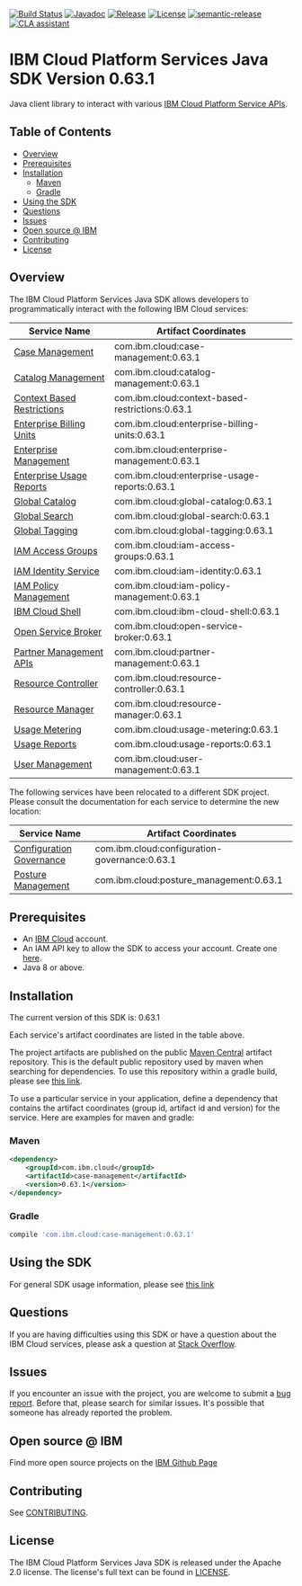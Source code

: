 [![Build Status](https://github.com/IBM/platform-services-java-sdk/actions/workflows/build.yaml/badge.svg)](https://github.com/IBM/platform-services-java-sdk/actions/workflows/build.yaml)
[![Javadoc](https://img.shields.io/static/v1?label=javadoc&message=latest&color=blue)](https://ibm.github.io/platform-services-java-sdk/docs/latest)
[![Release](https://img.shields.io/github/v/release/IBM/platform-services-java-sdk)](https://github.com/IBM/platform-services-java-sdk/releases/latest)
[![License](https://img.shields.io/badge/License-Apache%202.0-blue.svg)](https://opensource.org/licenses/Apache-2.0)
[![semantic-release](https://img.shields.io/badge/%20%20%F0%9F%93%A6%F0%9F%9A%80-semantic--release-e10079.svg)](https://github.com/semantic-release/semantic-release)
[![CLA assistant](https://cla-assistant.io/readme/badge/IBM/platform-services-java-sdk)](https://cla-assistant.io/IBM/platform-services-java-sdk)



# IBM Cloud Platform Services Java SDK Version 0.63.1

Java client library to interact with various 
[IBM Cloud Platform Service APIs](https://cloud.ibm.com/docs?tab=api-docs&category=platform_services).

## Table of Contents

<!--
  The TOC below is generated using the `markdown-toc` node package.

      https://github.com/jonschlinkert/markdown-toc

  You should regenerate the TOC after making changes to this file.

      npx markdown-toc --maxdepth 4 -i README.md
  -->

<!-- toc -->

- [Overview](#overview)
- [Prerequisites](#prerequisites)
- [Installation](#installation)
  * [Maven](#maven)
  * [Gradle](#gradle)
- [Using the SDK](#using-the-sdk)
- [Questions](#questions)
- [Issues](#issues)
- [Open source @ IBM](#open-source--ibm)
- [Contributing](#contributing)
- [License](#license)

<!-- tocstop -->

## Overview

The IBM Cloud Platform Services Java SDK allows developers to programmatically interact with the following IBM Cloud services:

Service Name | Artifact Coordinates
--- | --- 
[Case Management](https://cloud.ibm.com/apidocs/case-management?code=java) | com.ibm.cloud:case-management:0.63.1
[Catalog Management](https://cloud.ibm.com/apidocs/resource-catalog/private-catalog?code=java) | com.ibm.cloud:catalog-management:0.63.1
[Context Based Restrictions](https://cloud.ibm.com/apidocs/context-based-restrictions?code=java) | com.ibm.cloud:context-based-restrictions:0.63.1
[Enterprise Billing Units](https://cloud.ibm.com/apidocs/enterprise-apis/billing-unit?code=java) | com.ibm.cloud:enterprise-billing-units:0.63.1
[Enterprise Management](https://cloud.ibm.com/apidocs/enterprise-apis/enterprise?code=java) | com.ibm.cloud:enterprise-management:0.63.1
[Enterprise Usage Reports](https://cloud.ibm.com/apidocs/enterprise-apis/resource-usage-reports?code=java) | com.ibm.cloud:enterprise-usage-reports:0.63.1
[Global Catalog](https://cloud.ibm.com/apidocs/resource-catalog/global-catalog?code=java) | com.ibm.cloud:global-catalog:0.63.1
[Global Search](https://cloud.ibm.com/apidocs/search?code=java) | com.ibm.cloud:global-search:0.63.1
[Global Tagging](https://cloud.ibm.com/apidocs/tagging?code=java) | com.ibm.cloud:global-tagging:0.63.1
[IAM Access Groups](https://cloud.ibm.com/apidocs/iam-access-groups?code=java) | com.ibm.cloud:iam-access-groups:0.63.1
[IAM Identity Service](https://cloud.ibm.com/apidocs/iam-identity-token-api?code=java) | com.ibm.cloud:iam-identity:0.63.1
[IAM Policy Management](https://cloud.ibm.com/apidocs/iam-policy-management?code=java) | com.ibm.cloud:iam-policy-management:0.63.1
[IBM Cloud Shell](https://cloud.ibm.com/apidocs/cloudshell?code=java) | com.ibm.cloud:ibm-cloud-shell:0.63.1
[Open Service Broker](https://cloud.ibm.com/apidocs/resource-controller/ibm-cloud-osb-api?code=java) | com.ibm.cloud:open-service-broker:0.63.1
[Partner Management APIs](https://cloud.ibm.com/apidocs/partner-apis/partner?code=go) | com.ibm.cloud:partner-management:0.63.1
[Resource Controller](https://cloud.ibm.com/apidocs/resource-controller/resource-controller?code=java) | com.ibm.cloud:resource-controller:0.63.1
[Resource Manager](https://cloud.ibm.com/apidocs/resource-controller/resource-manager?code=java) | com.ibm.cloud:resource-manager:0.63.1
[Usage Metering](https://cloud.ibm.com/apidocs/usage-metering?code=java) | com.ibm.cloud:usage-metering:0.63.1
[Usage Reports](https://cloud.ibm.com/apidocs/metering-reporting?code=java) | com.ibm.cloud:usage-reports:0.63.1
[User Management](https://cloud.ibm.com/apidocs/user-management?code=java) | com.ibm.cloud:user-management:0.63.1

The following services have been relocated to a different SDK project.
Please consult the documentation for each service to determine the new location:

Service Name | Artifact Coordinates
--- | --- 
[Configuration Governance](https://cloud.ibm.com/apidocs/security-compliance/config?code=java) | com.ibm.cloud:configuration-governance:0.63.1
[Posture Management](https://cloud.ibm.com/apidocs/security-compliance/posture?code=java) | com.ibm.cloud:posture_management:0.63.1

## Prerequisites

[ibm-cloud-onboarding]: https://cloud.ibm.com/registration

* An [IBM Cloud][ibm-cloud-onboarding] account.
* An IAM API key to allow the SDK to access your account. Create one [here](https://cloud.ibm.com/iam/apikeys).
* Java 8 or above.

## Installation
The current version of this SDK is: 0.63.1

Each service's artifact coordinates are listed in the table above.

The project artifacts are published on the public [Maven Central](https://repo1.maven.org/maven2/)
artifact repository.  This is the default public repository used by maven when searching for dependencies.
To use this repository within a gradle build, please see
[this link](https://docs.gradle.org/current/userguide/declaring_repositories.html).

To use a particular service in your application, define a dependency that contains the
artifact coordinates (group id, artifact id and version) for the service.
Here are examples for maven and gradle:

### Maven

```xml
<dependency>
    <groupId>com.ibm.cloud</groupId>
    <artifactId>case-management</artifactId>
    <version>0.63.1</version>
</dependency>
```

### Gradle
```gradle
compile 'com.ibm.cloud:case-management:0.63.1'
```

## Using the SDK
For general SDK usage information, please see [this link](https://github.com/IBM/ibm-cloud-sdk-common/blob/main/README.md)

## Questions

If you are having difficulties using this SDK or have a question about the IBM Cloud services,
please ask a question at
[Stack Overflow](http://stackoverflow.com/questions/ask?tags=ibm-cloud).

## Issues
If you encounter an issue with the project, you are welcome to submit a
[bug report](https://github.com/IBM/platform-services-java-sdk/issues).
Before that, please search for similar issues. It's possible that someone has already reported the problem.

## Open source @ IBM
Find more open source projects on the [IBM Github Page](http://ibm.github.io/)

## Contributing
See [CONTRIBUTING](CONTRIBUTING.md).

## License

The IBM Cloud Platform Services Java SDK is released under the Apache 2.0 license.
The license's full text can be found in
[LICENSE](LICENSE).
